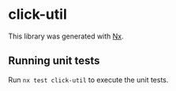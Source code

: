 # click-util

This library was generated with [Nx](https://nx.dev).

## Running unit tests

Run `nx test click-util` to execute the unit tests.
